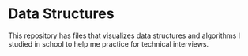 # Data Structures
This repository has files that visualizes data structures and algorithms I studied in school to help me practice for technical interviews.
